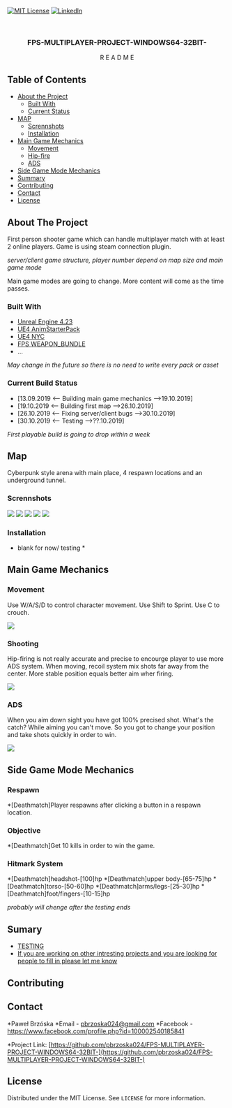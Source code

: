 
[![MIT License][license-shield]][license-url]
[![LinkedIn][linkedin-shield]][linkedin-url]



<!-- PROJECT LOGO -->
<p align="center">
 
<br />
<p align="center">
  <a href="https://github.com/pbrzoska024/FPS-MULTIPLAYER-PROJECT-WINDOWS64-32BIT-">
  </a>

  <h3 align="center">FPS-MULTIPLAYER-PROJECT-WINDOWS64-32BIT-</h3>

  <p align="center">
   R E A D M E



<!-- TABLE OF CONTENTS -->
## Table of Contents

* [About the Project](#about-the-project)
  * [Built With](#built-with)
  * [Current Status](#current-stats)
* [MAP](#map)
  * [Scrennshots](#Scrennshots)
  * [Installation](#installation)
* [Main Game Mechanics](#main-game-mechanics)
  * [Movement](#Movement)
  * [Hip-fire](#Hip-fire)
  * [ADS](#ADS)
* [Side Game Mode Mechanics](#Side-Game-Mode-Mechanics)
* [Summary](#summary)
* [Contributing](#contributing)
* [Contact](#contact)
* [License](#license)



<!-- ABOUT THE PROJECT -->
## About The Project
First person shooter game which can handle multiplayer match with at least 2 online players.
Game is using steam connection plugin. 

*server/client game structure, player number depend on map size and main game mode*

Main game modes are going  to change.
More content will come as the time passes.

### Built With

* [Unreal Engine 4.23]()
* [UE4 AnimStarterPack]()
* [UE4 NYC]()
* [FPS WEAPON_BUNDLE]()
* ...

*May change in the future so there is no need to write every pack or asset*

### Current Build Status

* [13.09.2019 <-- Building main game mechanics    -->19.10.2019]
* [19.10.2019 <-- Building first map   -->26.10.2019]
* [26.10.2019 <-- Fixing server/client bugs   -->30.10.2019]
* [30.10.2019 <-- Testing  -->??.10.2019]


*First playable build is going to drop within a week*

<!-- GETTING STARTED -->
## Map

Cyberpunk style arena with main place, 4 respawn locations and an underground tunnel.


### Scrennshots

<img src="images/mapka.png">
<img src="images/mapka1.png">
<img src="images/mapka2.png">
<img src="images/mapka3.png">
<img src="images/mapka4.png">

### Installation
 
* blank for now/ testing *



<!-- USAGE EXAMPLES -->
## Main Game Mechanics



### Movement
Use W/A/S/D to control character movement.
Use Shift to Sprint.
Use C to crouch.


![](images/GAME2.gif)


### Shooting
Hip-firing is not really accurate and precise to encourge player to use more ADS system.
When moving, recoil system mix shots far away from the center.
More stable position equals better aim wher firing.


![](images/GAME3.gif)


### ADS
When you aim down sight you have got 100% precised shot.
What's the catch?
While aiming you can't move.
So you got to change your position and take shots quickly in order to win.



![](images/GAME4.gif)





<!-- ROADMAP -->
## Side Game Mode Mechanics

### Respawn
*[Deathmatch]Player respawns after clicking a button in a respawn location.

### Objective
*[Deathmatch]Get 10 kills in order to win the game.

### Hitmark System
*[Deathmatch]headshot-[100]hp
*[Deathmatch]upper body-[65-75]hp
*[Deathmatch]torso-[50-60]hp
*[Deathmatch]arms/legs-[25-30]hp
*[Deathmatch]foot/fingers-[10-15]hp

*probably will chenge after the testing ends*


<!-- Summary -->
## Sumary

* [TESTING]()
* [If you are working on other intresting projects and  you are looking for people to fill in please let me know]()




## Contributing
[github-url]: https://github.com/othneildrew/Best-README-Template/blob/master/LICENSE.txt





## Contact

*Paweł Brzóska
*Email - pbrzoska024@gmail.com
*Facebook - https://www.facebook.com/profile.php?id=100002540185841

*Project Link: [https://github.com/pbrzoska024/FPS-MULTIPLAYER-PROJECT-WINDOWS64-32BIT-](https://github.com/pbrzoska024/FPS-MULTIPLAYER-PROJECT-WINDOWS64-32BIT-)




<!-- LICENSE -->
## License

Distributed under the MIT License. See `LICENSE` for more information.





<!-- MARKDOWN LINKS & IMAGES -->
<!-- https://www.markdownguide.org/basic-syntax/#reference-style-links -->
[issues-url]: https://github.com/othneildrew/Best-README-Template/issues
[license-shield]: https://img.shields.io/github/license/othneildrew/Best-README-Template.svg?style=flat-square
[license-url]: https://github.com/othneildrew/Best-README-Template/blob/master/LICENSE.txt
[linkedin-shield]: https://img.shields.io/badge/-LinkedIn-black.svg?style=flat-square&logo=linkedin&colorB=555
[linkedin-url]: https://www.linkedin.com/in/paweł-brzóska-522634179/
[product-screenshot]: images/screenshot.png
